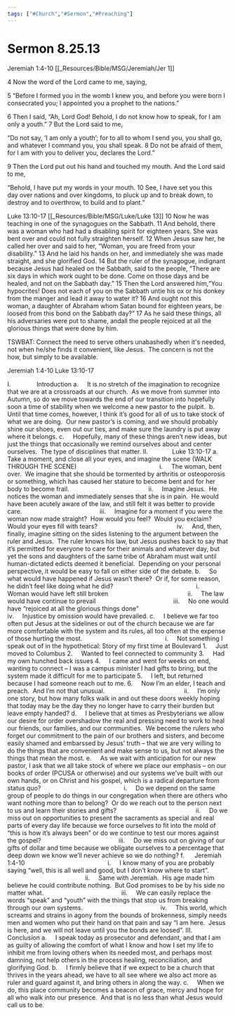 ```yaml
---
tags: ["#Church","#Sermon","#Preaching"]
---
```

# Sermon 8.25.13

Jeremiah 1:4-10 [[_Resources/Bible/MSG/Jeremiah/Jer 1]]

4 Now the word of the Lord came to me, saying,

5 “Before I formed you in the womb I knew you,
and before you were born I consecrated you;
I appointed you a prophet to the nations.”

6 Then I said, “Ah, Lord God! Behold, I do not know how to speak, for I am only a youth.” 7 But the Lord said to me,

“Do not say, ‘I am only a youth’;
for to all to whom I send you, you shall go,
and whatever I command you, you shall speak.
8 Do not be afraid of them,
for I am with you to deliver you,
declares the Lord.”

9 Then the Lord put out his hand and touched my mouth. And the Lord said to me,

“Behold, I have put my words in your mouth.
10 See, I have set you this day over nations and over kingdoms,
to pluck up and to break down,
to destroy and to overthrow,
to build and to plant.”

Luke 13:10-17 [[_Resources/Bible/MSG/Luke/Luke 13]]
10 Now he was teaching in one of the synagogues on the Sabbath. 11 And behold, there was a woman who had had a disabling spirit for eighteen years. She was bent over and could not fully straighten herself. 12 When Jesus saw her, he called her over and said to her, “Woman, you are freed from your disability.” 13 And he laid his hands on her, and immediately she was made straight, and she glorified God. 14 But the ruler of the synagogue, indignant because Jesus had healed on the Sabbath, said to the people, “There are six days in which work ought to be done. Come on those days and be healed, and not on the Sabbath day.” 15 Then the Lord answered him,“You hypocrites! Does not each of you on the Sabbath untie his ox or his donkey from the manger and lead it away to water it? 16 And ought not this woman, a daughter of Abraham whom Satan bound for eighteen years, be loosed from this bond on the Sabbath day?” 17 As he said these things, all his adversaries were put to shame, andall the people rejoiced at all the glorious things that were done by him.

TSWBAT: Connect the need to serve others unabashedly when it's needed, not when he/she finds it convenient, like Jesus.  The concern is not the how, but simply to be available.

Jeremiah 1:4-10
Luke 13:10-17

I.               Introduction
a.     It is no stretch of the imagination to recognize that we are at a crossroads at our church.  As we move from summer into Autumn, so do we move towards the end of our transition into hopefully soon a time of stability when we welcome a new pastor to the pulpit. 
b.     Until that time comes, however, I think it’s good for all of us to take stock of what we are doing.  Our new pastor’s is coming, and we should probably shine our shoes, even out our ties, and make sure the laundry is put away where it belongs.
c.     Hopefully, many of these things aren’t new ideas, but just the things that occasionally we remind ourselves about and center ourselves.  The type of disciplines that matter.
II.              Luke 13:10-17
a.     Take a moment, and close all your eyes, and imagine the scene (WALK THROUGH THE SCENE)
                                               i.     The woman, bent over.  We imagine that she should be tormented by arthritis or osteoporosis or something, which has caused her stature to become bent and for her body to become frail.
                                             ii.     Imagine Jesus.  He notices the woman and immediately senses that she is in pain.  He would have been acutely aware of the law, and still felt it was better to provide care.
                                            iii.     Imagine for a moment if you were the woman now made straight?  How would you feel?  Would you exclaim?  Would your eyes fill with tears? 
                                            iv.     And, then, finally, imagine sitting on the sides listening to the argument between the ruler and Jesus.  The ruler knows his law, but Jesus pushes back to say that it’s permitted for everyone to care for their animals and whatever day, but yet the sons and daughters of the same tribe of Abraham must wait until human-dictated edicts deemed it beneficial.  Depending on your personal perspective, it would be easy to fall on either side of the debate.
b.     So what would have happened if Jesus wasn’t there?  Or if, for some reason, he didn’t feel like doing what he did?
                                               i.     Woman would have left still broken
                                             ii.     The law would have continue to prevail
                                            iii.     No one would have “rejoiced at all the glorious things done”
                                            iv.     Injustice by omission would have prevailed.
c.     I believe we far too often put Jesus at the sidelines or out of the church because we are far more comfortable with the system and its rules, all too often at the expense of those hurting the most.
                                               i.     Not something I speak out of in the hypothetical: Story of my first time at Boulevard
1.     Just moved to Columbus
2.     Wanted to feel connected to community
3.     Had my own hunched back issues
4.     I came and went for weeks on end, wanting to connect – I was a campus minister I had gifts to bring, but the system made it difficult for me to participate
5.     I left, but returned because I had someone reach out to me.
6.     Now I’m an elder, I teach and preach.  And I’m not that unusual.
                                             ii.     I’m only one story, but how many folks walk in and out these doors weekly hoping that today may be the day they no longer have to carry their burden but leave empty handed?
d.     I believe that at times as Presbyterians we allow our desire for order overshadow the real and pressing need to work to heal our friends, our families, and our communities.  We become the rulers who forget our commitment to the pain of our brothers and sisters, and become easily shamed and embarssed by Jesus’ truth – that we are very willing to do the things that are convenient and make sense to us, but not always the things that mean the most.
e.     As we wait with anticipation for our new pastor, I ask that we all take stock of where we place our emphasis – on our books of order (PCUSA or otherwise) and our systems we’ve built with our own hands, or on Christ and his gospel, which is a radical departure from status quo?
                                               i.     Do we depend on the same group of people to do things in our congregation when there are others who want nothing more than to belong?  Or do we reach out to the person next to us and learn their stories and gifts?
                                             ii.     Do we miss out on opportunities to present the sacraments as special and real parts of every day life because we force ourselves to fit into the mold of “this is how it’s always been” or do we continue to test our mores against the gospel?
                                            iii.     Do we miss out on giving of our gifts of dollar and time because we obligate ourselves to a percentage that deep down we know we’ll never achieve so we do nothing?
f.      Jeremiah 1:4-10
                                               i.     I know many of you are probably saying “well, this is all well and good, but I don’t know where to start”.
                                             ii.     Same with Jeremiah.  His age made him believe he could contribute nothing.  But God promises to be by his side no matter what.
                                            iii.     We can easily replace the words “speak” and “youth” with the things that stop us from breaking through our own systems.
                                            iv.     This world, which screams and strains in agony from the bounds of brokenness, simply needs men and women who put their hand on that pain and say “I am here.  Jesus is here, and we will not leave until you the bonds are loosed”.
III.            Conclusion
a.     I speak today as prosecutor and defendant, and that I am as guilty of allowing the comfort of what I know and how I set my life to inhibit me from loving others when its needed most, and perhaps most damning, not help others in the process healing, reconciliation, and glorifying God.
b.     I firmly believe that if we expect to be a church that thrives in the years ahead, we have to all see where we also act more as ruler and guard against it, and bring others in along the way.
c.     When we do, this place community becomes a beacon of grace, mercy and hope for all who walk into our presence.  And that is no less than what Jesus would call us to be.
